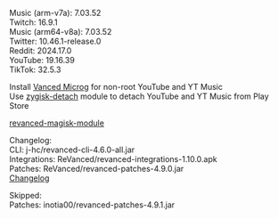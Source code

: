 Music (arm-v7a): 7.03.52  
Twitch: 16.9.1  
Music (arm64-v8a): 7.03.52  
Twitter: 10.46.1-release.0  
Reddit: 2024.17.0  
YouTube: 19.16.39  
TikTok: 32.5.3  

Install [Vanced Microg](https://github.com/TeamVanced/VancedMicroG/releases) for non-root YouTube and YT Music  
Use [zygisk-detach](https://github.com/j-hc/zygisk-detach) module to detach YouTube and YT Music from Play Store  

[revanced-magisk-module](https://github.com/j-hc/revanced-magisk-module)  

Changelog:  
CLI: j-hc/revanced-cli-4.6.0-all.jar  
Integrations: ReVanced/revanced-integrations-1.10.0.apk  
Patches: ReVanced/revanced-patches-4.9.0.jar  
[Changelog](https://github.com/ReVanced/revanced-patches/releases/tag/v4.9.0)  

Skipped:  
Patches: inotia00/revanced-patches-4.9.1.jar    
